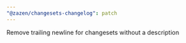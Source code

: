 ```yaml
---
"@zazen/changesets-changelog": patch
---
```


Remove trailing newline for changesets without a description
